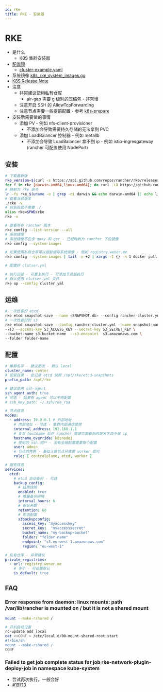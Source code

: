 ```yaml
---
id: rke
title: RKE - 安装器
---
```


# RKE
* 是什么
  * K8S 集群安装器
* [配置项](https://rancher.com/docs/rke/latest/en/config-options/)
  * [cluster-example.yaml](https://rancher.com/docs/rke/latest/en/example-yamls/)
* 系统镜像 [k8s_rke_system_images.go](https://github.com/rancher/kontainer-driver-metadata/blob/master/rke/k8s_rke_system_images.go)
* [K8S Release Note](https://kubernetes.io/docs/setup/release/notes/)
* 注意
  * 非常建议使用私有仓库
    * air-gap 需要 g 级别的压缩包 - 非常慢
  * 注意开启 SSH 的 AllowTcpForwarding
  * 注意节点需要一些提前配置 - 参考 [k8s-prepare](https://github.com/wenerme/alpine-admin/blob/master/roles/alpine/tasks/k8s-prepare.yaml)
* 安装后需要做的事情
  * 添加 PV - 例如 nfs-client-provisioner
    * 不添加会导致需要持久存储的无法拿到 PVC
  * 添加 LoadBalancer 控制器 - 例如 metallb
    * 不添加会导致 LoadBalancer 拿不到 ip - 例如 istio-ingresgateway (rancher 可配置使用 NodePort)

## 安装

```bash
# 下载最新版
rke_version=$(curl -s https://api.github.com/repos/rancher/rke/releases/latest | jq -r .tag_name)
for f in rke_{darwin-amd64,linux-amd64}; do curl -LO https://github.com/rancher/rke/releases/download/${rke_version}/$f; chmod +x $f; done;
# 映射为 rke 命令
ln -fs rke_$(uname -o | grep -qi darwin && echo darwin-amd64 || echo linux-amd64) rke
# 查看当前版本
./rke -v
# 别名后就不需要 ./
alias rke=$PWD/rke
rke -v

# 查看所有 rancher 版本
rke config --list-version --all
# 系统镜像
# 系统镜像不包含 quay 和 gcr - 已经映射为 rancher 下的镜像
rke config --system-images

# 如果使用私有仓库可以提前缓存系统镜像 - 例如 registry.wener.me
rke config --system-images | tail -n +2 | xargs -I {} -n 1 docker pull registry.wener.me/{}

# 配置好 clutser.yml

# 执行安装 - 可重复执行 - 可添加节点后执行
# 默认使用 clutser.yml 文件
rke up --config cluster.yml
```

## 运维
```bash
# 一次性备份 etcd
rke etcd snapshot-save --name <SNAPSHOT.db> --config rancher-cluster.yml
# 一次性备份到 s3
rke etcd snapshot-save --config rancher-cluster.yml --name snapshot-name  \
--s3 --access-key S3_ACCESS_KEY --secret-key S3_SECRET_KEY \
--bucket-name s3-bucket-name  --s3-endpoint  s3.amazonaws.com \
--folder folder-name
```

## 配置
```yaml
# 集群名字 - 建议更改 - 默认 local
cluster_name: center
# 安装目录 - 会记录 etcd 快照 /opt/rke/etcd-snapshots
prefix_path: /opt/rke

# 建议使用 ssh-agent
ssh_agent_auth: true
# 可选 - 如果有 agent 可以不用配置
# ssh_key_path: ~/.ssh/rke_rsa

# 节点信息
nodes:
  - address: 10.0.0.1 # 外部地址
    # 内部地址 - 可选 - 集群内部通信使用
    internal_address: 192.168.1.1
    # 复写 hostname 后在 rancher 管理页面看到的是名字而不是 ip
    hostname_override: k8snode1
    # 使用的 ssh 用户 - 没有全局配置需要每个配置
    user: admin
    # 节点的角色 - 基础计算节点只需要 worker 即可
    role: [ controlplane, etcd, worker ]

# 服务信息
services:
  etcd:
    # etcd 自动备份 - 可选
    backup_config:
      # 启用快照
      enabled: true
      # 增量备份间隔
      interval_hours: 6
      # 保留天数
      retention: 60
      # 可选配置
      s3backupconfig:
        access_key: "myaccesskey"
        secret_key:  "myaccesssecret"
        bucket_name: "my-backup-bucket"
        folder: "folder-name"
        endpoint: "s3.eu-west-1.amazonaws.com"
        region: "eu-west-1"

# 私有仓库 - 非常建议
private_registries:
  - url: registry.wener.me
    # 多个 - 可设置默认
    is_default: true
```

## FAQ
### Error response from daemon: linux mounts: path /var/lib/rancher is mounted on / but it is not a shared mount

```bash
mount --make-rshared /

# 开机启动设置
rc-update add local
cat <<CONF > /etc/local.d/00-mount-shared-root.start
#!/bin/sh
mount --make-rshared /
CONF
```

### Failed to get job complete status for job rke-network-plugin-deploy-job in namespace kube-system
* 尝试再次执行，一般会好
* [#19713](https://github.com/rancher/rancher/issues/19713)
